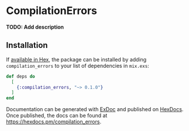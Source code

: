 # CompilationErrors

**TODO: Add description**

## Installation

If [available in Hex](https://hex.pm/docs/publish), the package can be installed
by adding `compilation_errors` to your list of dependencies in `mix.exs`:

```elixir
def deps do
  [
    {:compilation_errors, "~> 0.1.0"}
  ]
end
```

Documentation can be generated with [ExDoc](https://github.com/elixir-lang/ex_doc)
and published on [HexDocs](https://hexdocs.pm). Once published, the docs can
be found at <https://hexdocs.pm/compilation_errors>.

